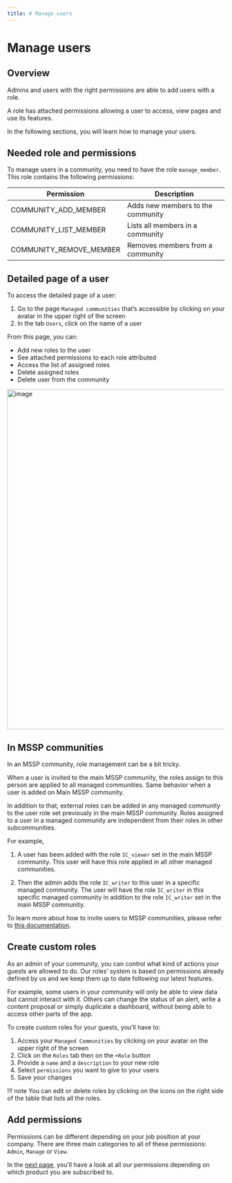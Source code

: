 ```yaml
---
title: # Manage users
---
```


# Manage users

## Overview

Admins and users with the right permissions are able to add users with a role.

A role has attached permissions allowing a user to access, view pages and use its features.

In the following sections, you will learn how to manage your users.

## Needed role and permissions

To manage users in a community, you need to have the role `manage_member`. This role contains the following permissions: 

| Permission | Description |
| --- | --- |
| COMMUNITY_ADD_MEMBER | Adds new members to the community |
| COMMUNITY_LIST_MEMBER | Lists all members in a community |
| COMMUNITY_REMOVE_MEMBER | Removes members from a community |

## Detailed page of a user

To access the detailed page of a user:

1. Go to the page `Managed communities` that’s accessible by clicking on your avatar in the upper right of the screen 
2. In the tab `Users`, click on the name of a user

From this page, you can: 

- Add new roles to the user
- See attached permissions to each role attributed
- Access the list of assigned roles
- Delete assigned roles
- Delete user from the community

<img width="787" alt="image" src="https://user-images.githubusercontent.com/101662967/186946653-164d6b71-b075-402c-8013-61046da65931.png">


## In MSSP communities

In an MSSP community, role management can be a bit tricky. 

When a user is invited to the main MSSP community, the roles assign to this person are applied to all managed communities.
Same behavior when a user is added on Main MSSP community.

In addition to that, external roles can be added in any managed community to the user role set previously in the main MSSP community.
Roles assigned to a user in a managed community are independent from their roles in other subcommunities.

For example, 

1) A user has been added with the role `IC_viewer` set in the main MSSP community.
This user will have this role applied in all other managed communities.

2) Then the admin adds the role `IC_writer` to this user in a specific managed community.
The user will have the role `IC_writer` in this specific managed community in addition to the role `IC_writer` set in the main MSSP community.

To learn more about how to invite users to MSSP communities, please refer to [this documentation](https://docs.sekoia.io/getting_started/invite_users/#in-an-mssp-community). 

## Create custom roles

As an admin of your community, you can control what kind of actions your guests are allowed to do. Our roles’ system is based on permissions already defined by us and we keep them up to date following our latest features.

For example, some users in your community will only be able to view data but cannot interact with it. Others can change the status of an alert, write a content proposal or simply duplicate a dashboard, without being able to access other parts of the app.

To create custom roles for your guests, you’ll have to:

1. Access your `Managed Communities` by clicking on your avatar on the upper right of the screen
2. Click on the `Roles` tab then on the `+Role` button
3. Provide a `name` and a `description` to your new role
4. Select `permissions` you want to give to your users
5. Save your changes

!!! note
    You can edit or delete roles by clicking on the icons on the right side of the table that lists all the roles.

## Add permissions

Permissions can be different depending on your job position at your company.
There are three main categories to all of these permissions: `Admin`, `Manage` or `View`.

In the [next page](roles_permissions.md), you’ll have a look at all our permissions depending on which product you are subscribed to.
